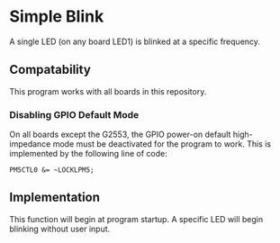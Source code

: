 # Simple Blink

A single LED (on any board LED1) is blinked at a specific frequency.

## Compatability

This program works with all boards in this repository.

### Disabling GPIO Default Mode

On all boards except the G2553, the GPIO power-on default high-impedance mode must be deactivated for the program to work. This is implemented by the following line of code:

<code>PM5CTL0 &= ~LOCKLPM5;</code>

## Implementation

This function will begin at program startup. A specific LED will begin blinking without user input.